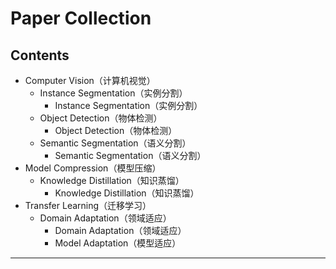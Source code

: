 # Paper Collection

## Contents

- Computer Vision（计算机视觉）
  - Instance Segmentation（实例分割）
    - Instance Segmentation（实例分割）
  - Object Detection（物体检测）
    - Object Detection（物体检测）
  - Semantic Segmentation（语义分割）
    - Semantic Segmentation（语义分割）
- Model Compression（模型压缩）
  - Knowledge Distillation（知识蒸馏）
    - Knowledge Distillation（知识蒸馏）
- Transfer Learning（迁移学习）
  - Domain Adaptation（领域适应）
    - Domain Adaptation（领域适应）
    - Model Adaptation（模型适应）

---



